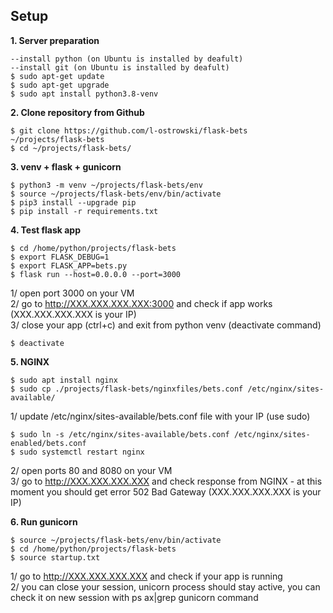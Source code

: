 ## Setup


<b>1. Server preparation</b>  

```
--install python (on Ubuntu is installed by deafult)  
--install git (on Ubuntu is installed by deafult)  
$ sudo apt-get update  
$ sudo apt-get upgrade  
$ sudo apt install python3.8-venv  
```

<b>2. Clone repository from Github</b>  

```
$ git clone https://github.com/l-ostrowski/flask-bets ~/projects/flask-bets  
$ cd ~/projects/flask-bets/  
```

<b>3. venv + flask + gunicorn</b>

```
$ python3 -m venv ~/projects/flask-bets/env    
$ source ~/projects/flask-bets/env/bin/activate  
$ pip3 install --upgrade pip  
$ pip install -r requirements.txt
```

<b>4. Test flask app</b>    

```
$ cd /home/python/projects/flask-bets  
$ export FLASK_DEBUG=1  
$ export FLASK_APP=bets.py  
$ flask run --host=0.0.0.0 --port=3000  
```

1/ open port 3000 on your VM    
2/ go to http://XXX.XXX.XXX.XXX:3000 and check if app works (XXX.XXX.XXX.XXX is your IP)  
3/ close your app (ctrl+c) and exit from python venv (deactivate command)

```
$ deactivate 
```

<b>5. NGINX</b> 

```
$ sudo apt install nginx  
$ sudo cp ./projects/flask-bets/nginxfiles/bets.conf /etc/nginx/sites-available/
```  

1/ update /etc/nginx/sites-available/bets.conf file with your IP (use sudo)  

```
$ sudo ln -s /etc/nginx/sites-available/bets.conf /etc/nginx/sites-enabled/bets.conf  
$ sudo systemctl restart nginx  
```

2/ open ports 80 and 8080 on your VM    
3/ go to http://XXX.XXX.XXX.XXX and check response from NGINX - at this moment you should get error 502 Bad Gateway (XXX.XXX.XXX.XXX is your IP) 

<b>6. Run gunicorn</b>   

```
$ source ~/projects/flask-bets/env/bin/activate  
$ cd /home/python/projects/flask-bets  
$ source startup.txt  
```

1/ go to http://XXX.XXX.XXX.XXX and check if your app is running  
2/ you can close your session, unicorn process should stay active, you can check it on new session with  ps ax|grep gunicorn command 
